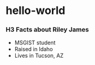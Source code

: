 # hello-world
### H3 **Facts about Riley James**
- MSGIST student 
- Raised in Idaho
- Lives in Tucson, AZ
